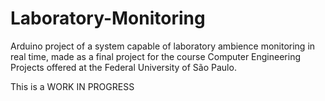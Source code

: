 # Laboratory-Monitoring

Arduino project of a system capable of laboratory ambience monitoring in real time, made as a final project for the course Computer Engineering Projects offered at the Federal University of São Paulo.

This is a WORK IN PROGRESS
